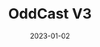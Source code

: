 ---
title: "OddCast V3"
linkTitle: "OddCast V3"
date: 2023-01-02
weight: 2
description: >
  En forklaring om lydkringkastingsprogrammet Oddcast.
---